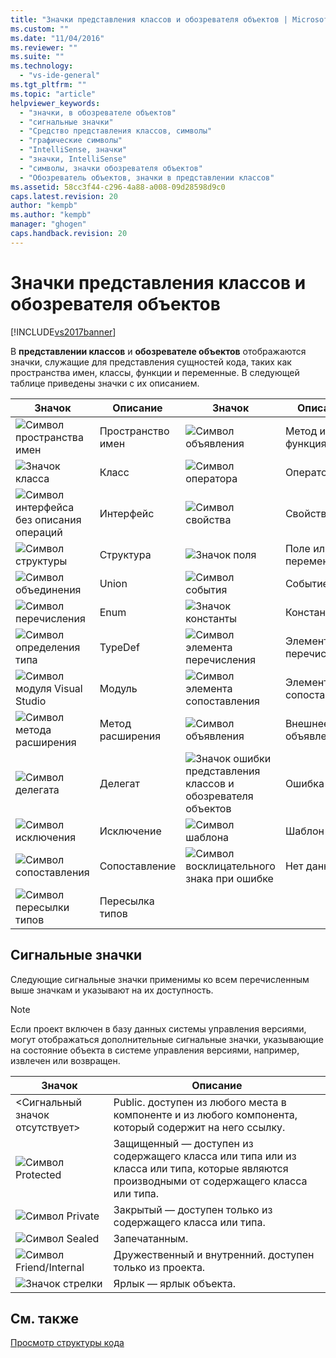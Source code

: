 ```yaml
---
title: "Значки представления классов и обозревателя объектов | Microsoft Docs"
ms.custom: ""
ms.date: "11/04/2016"
ms.reviewer: ""
ms.suite: ""
ms.technology: 
  - "vs-ide-general"
ms.tgt_pltfrm: ""
ms.topic: "article"
helpviewer_keywords: 
  - "значки, в обозревателе объектов"
  - "сигнальные значки"
  - "Средство представления классов, символы"
  - "графические символы"
  - "IntelliSense, значки"
  - "значки, IntelliSense"
  - "символы, значки обозревателя объектов"
  - "Обозреватель объектов, значки в представлении классов"
ms.assetid: 58cc3f44-c296-4a88-a008-09d28598d9c0
caps.latest.revision: 20
author: "kempb"
ms.author: "kempb"
manager: "ghogen"
caps.handback.revision: 20
---
```

# Значки представления классов и обозревателя объектов
[!INCLUDE[vs2017banner](../code-quality/includes/vs2017banner.md)]

В **представлении классов** и **обозревателе объектов** отображаются значки, служащие для представления сущностей кода, таких как пространства имен, классы, функции и переменные.  В следующей таблице приведены значки с их описанием.  
  
|Значок|Описание|Значок|Описание|  
|------------|--------------|------------|--------------|  
|![Символ пространства имен](~/docs/ide/media/vxnamespace_icon.gif "vxNamespace\_Icon")|Пространство имен|![Символ объявления](~/docs/ide/media/vxmethod_icon.gif "vxMethod\_Icon")|Метод или функция|  
|![Значок класса](~/docs/ide/media/vxclass_icon.gif "vxClass\_Icon")|Класс|![Символ оператора](~/docs/ide/media/vxoperator_icon.gif "vxOperator\_Icon")|Оператор|  
|![Символ интерфейса без описания операций](~/docs/ide/media/vxinterface_icon.gif "vxInterface\_Icon")|Интерфейс|![Символ свойства](~/docs/ide/media/vxproperty_icon.gif "vxProperty\_Icon")|Свойство.|  
|![Символ структуры](~/docs/ide/media/vxstruct_icon.gif "vxStruct\_Icon")|Структура|![Значок поля](~/docs/ide/media/vxfield_icon.gif "vxField\_Icon")|Поле или переменная|  
|![Символ объединения](~/docs/ide/media/vxunion_icon.gif "vxUnion\_Icon")|Union|![Символ события](~/docs/ide/media/vxevent_icon.gif "vxEvent\_Icon")|Событие|  
|![Символ перечисления](~/docs/ide/media/vxenum_icon.gif "vxEnum\_Icon")|Enum|![Значок константы](~/docs/ide/media/vxconstant_icon.gif "vxConstant\_Icon")|Константа|  
|![Символ определения типа](~/docs/ide/media/vxtypedef_icon.gif "vxTypeDef\_Icon")|TypeDef|![Символ элемента перечисления](~/docs/ide/media/vxenumitem_icon.gif "vxEnumItem\_Icon")|Элемент перечисления|  
|![Символ модуля Visual Studio](~/docs/ide/media/vxmodule_icon.gif "vxModule\_Icon")|Модуль|![Символ элемента сопоставления](~/docs/ide/media/vxmapitem_icon.gif "vxMapItem\_Icon")|Элемент сопоставления|  
|![Символ метода расширения](~/docs/ide/media/extensionmethod.gif "ExtensionMethod")|Метод расширения|![Символ объявления](~/docs/ide/media/vxmethod_icon.gif "vxMethod\_Icon")|Внешнее объявление|  
|![Символ делегата](~/docs/ide/media/vxdelegate_icon.gif "vxDelegate\_Icon")|Делегат|![Значок ошибки представления классов и обозревателя объектов](~/docs/ide/media/erroricon.gif "ErrorIcon")|Ошибка|  
|![Символ исключения](~/docs/ide/media/vxexception_icon.gif "vxException\_Icon")|Исключение|![Символ шаблона](~/docs/ide/media/vxtemplate_icon.gif "vxTemplate\_Icon")|Шаблон|  
|![Символ сопоставления](~/docs/ide/media/vxmap_icon.gif "vxMap\_Icon")|Сопоставление|![Символ восклицательного знака при ошибке](~/docs/ide/media/vxerror_icon.gif "vxError\_Icon")|Нет данных|  
|![Символ пересылки типов](~/docs/ide/media/ob_type_forward.gif "ob\_type\_forward")|Пересылка типов|||  
  
## Сигнальные значки  
 Следующие сигнальные значки применимы ко всем перечисленным выше значкам и указывают на их доступность.  
  
> [!NOTE]
>  Если проект включен в базу данных системы управления версиями, могут отображаться дополнительные сигнальные значки, указывающие на состояние объекта в системе управления версиями, например, извлечен или возвращен.  
  
|Значок|Описание|  
|------------|--------------|  
|\<Сигнальный значок отсутствует\>|Public.  доступен из любого места в компоненте и из любого компонента, который содержит на него ссылку.|  
|![Символ Protected](~/docs/ide/media/vxsignal_icon_key.gif "vxSignal\_Icon\_Key")|Защищенный —  доступен из содержащего класса или типа или из класса или типа, которые являются производными от содержащего класса или типа.|  
|![Символ Private](~/docs/ide/media/vxsignal_icon_lock.gif "vxSignal\_Icon\_Lock")|Закрытый —  доступен только из содержащего класса или типа.|  
|![Символ Sealed](~/docs/ide/media/vxsignal_icon_envelope.gif "vxSignal\_Icon\_Envelope")|Запечатанным.|  
|![Символ Friend&#47;Internal](~/docs/ide/media/vxsignal_icon_diamond.gif "vxSignal\_Icon\_Diamond")|Дружественный и внутренний.  доступен только из проекта.|  
|![Значок стрелки](~/docs/ide/media/vxsignal_icon_arrow.gif "vxSignal\_Icon\_Arrow")|Ярлык —  ярлык объекта.|  
  
## См. также  
 [Просмотр структуры кода](../ide/viewing-the-structure-of-code.md)